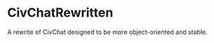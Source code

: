 CivChatRewritten
================

A rewrite of CivChat designed to be more object-oriented and stable.
